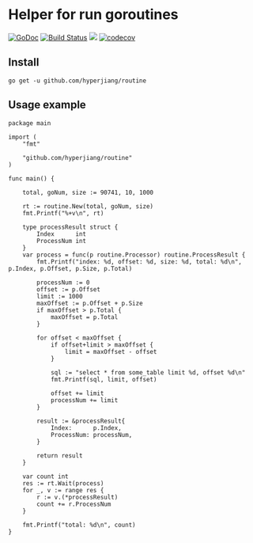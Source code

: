 # Helper for run goroutines

[![GoDoc](https://godoc.org/github.com/hyperjiang/routine?status.svg)](https://godoc.org/github.com/hyperjiang/routine)
[![Build Status](https://travis-ci.org/hyperjiang/routine.svg?branch=master)](https://travis-ci.org/hyperjiang/routine)
[![](https://goreportcard.com/badge/github.com/hyperjiang/routine)](https://goreportcard.com/report/github.com/hyperjiang/routine)
[![codecov](https://codecov.io/gh/hyperjiang/routine/branch/master/graph/badge.svg)](https://codecov.io/gh/hyperjiang/routine)


## Install

```
go get -u github.com/hyperjiang/routine
```

## Usage example

```
package main

import (
	"fmt"

	"github.com/hyperjiang/routine"
)

func main() {

	total, goNum, size := 90741, 10, 1000

	rt := routine.New(total, goNum, size)
	fmt.Printf("%+v\n", rt)

	type processResult struct {
		Index      int
		ProcessNum int
	}
	var process = func(p routine.Processor) routine.ProcessResult {
		fmt.Printf("index: %d, offset: %d, size: %d, total: %d\n", p.Index, p.Offset, p.Size, p.Total)

		processNum := 0
		offset := p.Offset
		limit := 1000
		maxOffset := p.Offset + p.Size
		if maxOffset > p.Total {
			maxOffset = p.Total
		}

		for offset < maxOffset {
			if offset+limit > maxOffset {
				limit = maxOffset - offset
			}

			sql := "select * from some_table limit %d, offset %d\n"
			fmt.Printf(sql, limit, offset)

			offset += limit
			processNum += limit
		}

		result := &processResult{
			Index:      p.Index,
			ProcessNum: processNum,
		}

		return result
	}

	var count int
	res := rt.Wait(process)
	for _, v := range res {
		r := v.(*processResult)
		count += r.ProcessNum
	}

	fmt.Printf("total: %d\n", count)
}
```
